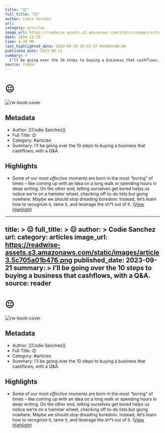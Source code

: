 ```yaml
---
title: "😐"
full_title: "😐"
author: Codie Sanchez
url: 
category: articles
image_url: https://readwise-assets.s3.amazonaws.com/static/images/article3.5c705a01b476.png
date: 2024-12-29
time: 6:39 PM
last_highlighted_date: 2023-09-25 20:55:57.945884+00:00
published_date: 2023-09-21
summary: >
  I’ll be going over the 10 steps to buying a business that cashflows, with a Q&A.
source: reader
---
```

# 😐

![rw-book-cover](https://readwise-assets.s3.amazonaws.com/static/images/article3.5c705a01b476.png)

## Metadata
- Author: [[Codie Sanchez]]
- Full Title: 😐
- Category: #articles
- Summary: I’ll be going over the 10 steps to buying a business that cashflows, with a Q&A.

## Highlights
- Some of our most *effective* moments are born in the most “boring” of times – like coming up with an idea on a long walk or spending hours in deep writing.
  On the other end, letting ourselves get bored helps us notice we’re on a hamster wheel, checking off to-do lists but going nowhere.
  Maybe we should stop dreading boredom. Instead, let’s learn how to recognize it, tame it, and leverage the sh*t out of it. ([View Highlight](https://read.readwise.io/read/01hb721612s0scakxqw8skzf8n))


---
title: >
  😐
full_title: >
  😐
author: >
  Codie Sanchez
url: 
category: articles
image_url: https://readwise-assets.s3.amazonaws.com/static/images/article3.5c705a01b476.png
published_date: 2023-09-21
summary: >
  I’ll be going over the 10 steps to buying a business that cashflows, with a Q&A.
source: reader
---
# 😐

![rw-book-cover](https://readwise-assets.s3.amazonaws.com/static/images/article3.5c705a01b476.png)

## Metadata
- Author: [[Codie Sanchez]]
- Full Title: 😐
- Category: #articles
- Summary: I’ll be going over the 10 steps to buying a business that cashflows, with a Q&A.

## Highlights
- Some of our most *effective* moments are born in the most “boring” of times – like coming up with an idea on a long walk or spending hours in deep writing.
  On the other end, letting ourselves get bored helps us notice we’re on a hamster wheel, checking off to-do lists but going nowhere.
  Maybe we should stop dreading boredom. Instead, let’s learn how to recognize it, tame it, and leverage the sh*t out of it. ([View Highlight](https://read.readwise.io/read/01hb721612s0scakxqw8skzf8n))


